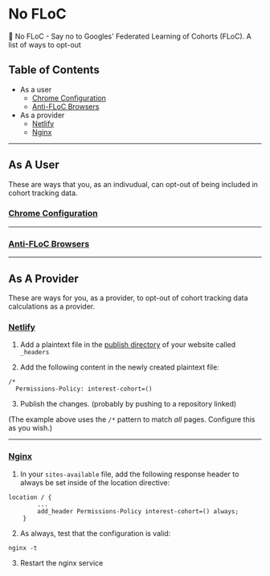 # No FLoC
🚫 No FLoC - Say no to Googles' Federated Learning of Cohorts (FLoC). A list of ways to opt-out

## Table of Contents
 - As a user
   - [Chrome Configuration](#chrome-config)
   - [Anti-FLoC Browsers](#anti-floc-browsers)
 - As a provider
   - [Netlify](#netlify)
   - [Nginx](#nginx)

---

## As A User
These are ways that you, as an indivudual, can opt-out of being included in cohort tracking data.

### [Chrome Configuration](#chrome-config)

---

### [Anti-FLoC Browsers](#anti-floc-browsers)

---

## As A Provider
These are ways for you, as a provider, to opt-out of cohort tracking data calculations as a provider.

### [Netlify](#netlify)

1. Add a plaintext file in the [publish directory](https://docs.netlify.com/configure-builds/get-started/#basic-build-settings) of your website called `_headers`

2. Add the following content in the newly created plaintext file: 

```
/*
  Permissions-Policy: interest-cohort=()
```

3. Publish the changes. (probably by pushing to a repository linked)

(The example above uses the `/*` pattern to match _all_ pages. Configure this as you wish.)

---

### [Nginx](#nginx)

1. In your `sites-available` file, add the following response header to always be set inside of the location directive:

```
location / {
        ...
        add_header Permissions-Policy interest-cohort=() always;
    }
```

2. As always, test that the configuration is valid:

```
nginx -t
```

3. Restart the nginx service
